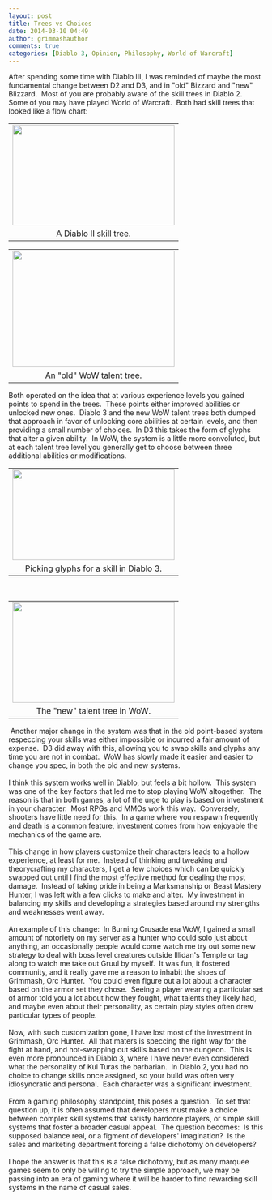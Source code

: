 ```yaml
---
layout: post
title: Trees vs Choices
date: 2014-03-10 04:49
author: grimmashauthor
comments: true
categories: [Diablo 3, Opinion, Philosophy, World of Warcraft]
---
```

After spending some time with Diablo III, I was reminded of maybe the most fundamental change between D2 and D3, and in "old" Bizzard and "new" Blizzard.&nbsp; Most of you are probably aware of the skill trees in Diablo 2.&nbsp; Some of you may have played World of Warcraft.&nbsp; Both had skill trees that looked like a flow chart:<br /><table align="center" cellpadding="0" cellspacing="0" style="margin-left: auto; margin-right: auto; text-align: center;"><tbody><tr><td style="text-align: center;"><a href="http://grimmash.com/wp-content/uploads/2014/03/Sorceress_Skill_Trees_-Diablo_II-1.png" style="margin-left: auto; margin-right: auto;"><img border="0" src="http://grimmash.com/wp-content/uploads/2014/03/Sorceress_Skill_Trees_-Diablo_II-1.png" height="198" width="320" /></a></td></tr><tr><td style="text-align: center;">A Diablo II skill tree.</td></tr></tbody></table><table align="center" cellpadding="0" cellspacing="0" style="margin-left: auto; margin-right: auto; text-align: center;"><tbody><tr><td style="text-align: center;"><a href="http://grimmash.com/wp-content/uploads/2014/03/wow-skilltree1.jpeg" style="margin-left: auto; margin-right: auto;"><img border="0" src="http://grimmash.com/wp-content/uploads/2014/03/wow-skilltree1.jpeg" height="230" width="320" /></a></td></tr><tr><td style="text-align: center;">An "old" WoW talent tree.</td></tr></tbody></table>Both operated on the idea that at various experience levels you gained points to spend in the trees.&nbsp; These points either improved abilities or unlocked new ones.&nbsp; Diablo 3 and the new WoW talent trees both dumped that approach in favor of unlocking core abilities at certain levels, and then providing a small number of choices.&nbsp; In D3 this takes the form of glyphs that alter a given ability.&nbsp; In WoW, the system is a little more convoluted, but at each talent tree level you generally get to choose between three additional abilities or modifications.<br /><table align="center" cellpadding="0" cellspacing="0" style="margin-left: auto; margin-right: auto; text-align: center;"><tbody><tr><td style="text-align: center;"><a href="http://grimmash.com/wp-content/uploads/2014/03/d3-glyph1.jpg" style="margin-left: auto; margin-right: auto;"><img border="0" src="http://grimmash.com/wp-content/uploads/2014/03/d3-glyph1.jpg" height="179" width="320" /></a></td></tr><tr><td style="text-align: center;">Picking glyphs for a skill in Diablo 3.</td></tr></tbody></table><br /><table align="center" cellpadding="0" cellspacing="0" style="margin-left: auto; margin-right: auto; text-align: center;"><tbody><tr><td style="text-align: center;"><a href="http://grimmash.com/wp-content/uploads/2014/03/World-of-Warcraft-New-Talent-Tree11.jpg" style="margin-left: auto; margin-right: auto;"><img border="0" src="http://grimmash.com/wp-content/uploads/2014/03/World-of-Warcraft-New-Talent-Tree11.jpg" height="198" width="320" /></a></td></tr><tr><td style="text-align: center;">The "new" talent tree in WoW.</td></tr></tbody></table>&nbsp;Another major change in the system was that in the old point-based system respeccing your skills was either impossible or incurred a fair amount of expense.&nbsp; D3 did away with this, allowing you to swap skills and glyphs any time you are not in combat.&nbsp; WoW has slowly made it easier and easier to change you spec, in both the old and new systems.<br /><br />I think this system works well in Diablo, but feels a bit hollow.&nbsp; This system was one of the key factors that led me to stop playing WoW altogether.&nbsp; The reason is that in both games, a lot of the urge to play is based on investment in your character.&nbsp; Most RPGs and MMOs work this way.&nbsp; Conversely, shooters have little need for this.&nbsp; In a game where you respawn frequently and death is a common feature, investment comes from how enjoyable the mechanics of the game are.<br /><br />This change in how players customize their characters leads to a hollow experience, at least for me.&nbsp; Instead of thinking and tweaking and theorycrafting my characters, I get a few choices which can be quickly swapped out until I find the most effective method for dealing the most damage.&nbsp; Instead of taking pride in being a Marksmanship or Beast Mastery Hunter, I was left with a few clicks to make and alter.&nbsp; My investment in balancing my skills and developing a strategies based around my strengths and weaknesses went away.<br /><br />An example of this change:&nbsp; In Burning Crusade era WoW, I gained a small amount of notoriety on my server as a hunter who could solo just about anything, an occasionally people would come watch me try out some new strategy to deal with boss level creatures outside Illidan's Temple or tag along to watch me take out Gruul by myself.&nbsp; It was fun, it fostered community, and it really gave me a reason to inhabit the shoes of Grimmash, Orc Hunter.&nbsp; You could even figure out a lot about a character based on the armor set they chose.&nbsp; Seeing a player wearing a particular set of armor told you a lot about how they fought, what talents they likely had, and maybe even about their personality, as certain play styles often drew particular types of people.<br /><br />Now, with such customization gone, I have lost most of the investment in Grimmash, Orc Hunter.&nbsp; All that maters is speccing the right way for the fight at hand, and hot-swapping out skills based on the dungeon.&nbsp; This is even more pronounced in Diablo 3, where I have never even considered what the personality of Kul Turas the barbarian.&nbsp; In Diablo 2, you had no choice to change skills once assigned, so your build was often very idiosyncratic and personal.&nbsp; Each character was a significant investment.<br /><br />From a gaming philosophy standpoint, this poses a question.&nbsp; To set that question up, it is often assumed that developers must make a choice between complex skill systems that satisfy hardcore players, or simple skill systems that foster a broader casual appeal.&nbsp; The question becomes:&nbsp; Is this supposed balance real, or a figment of developers' imagination?&nbsp; Is the sales and marketing department forcing a false dichotomy on developers?<br /><br />I hope the answer is that this is a false dichotomy, but as many marquee games seem to only be willing to try the simple approach, we may be passing into an era of gaming where it will be harder to find rewarding skill systems in the name of casual sales. &nbsp; <br /><br />
